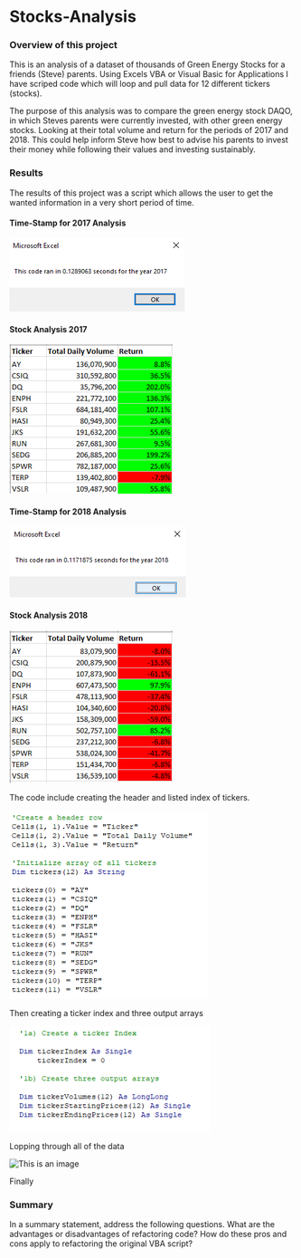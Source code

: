 # Stocks-Analysis


### Overview of this project

This is an analysis of a dataset of thousands of Green Energy Stocks for a friends (Steve) parents. Using Excels VBA or Visual Basic for Applications I have scriped code which will loop and pull data for 12 different tickers (stocks).  

The purpose of this analysis was to compare the green energy stock DAQO, in which Steves parents were currently invested, with other green energy stocks. Looking at their total volume and return for the periods of 2017 and 2018. This could help inform Steve how best to advise his parents to invest their money while following their values and investing sustainably.  
  
### Results

The results of this project was a script which allows the user to get the wanted information in a very short period of time. 

#### Time-Stamp for 2017 Analysis 

![This is an image](https://github.com/smilesandsobs/stocks-analysis/blob/main/Resources/VBA_Challenge_2017/CodeRun-%202017.png)

#### Stock Analysis 2017 

![This is an image](https://github.com/smilesandsobs/stocks-analysis/blob/main/Resources/VBA_Challenge_2017/Stock%20Analysis-%202017.png)

#### Time-Stamp for 2018 Analysis 

![This is an image](https://github.com/smilesandsobs/stocks-analysis/blob/main/Resources/VBA_Challenge_2018/CodeRun-2018.png)

#### Stock Analysis 2018 

![This is an image](https://github.com/smilesandsobs/stocks-analysis/blob/main/Resources/VBA_Challenge_2018/stock%20analysis-%202018.png) 

The code include creating the header and listed index of tickers.

![This is an image](https://github.com/smilesandsobs/stocks-analysis/blob/main/Resources/Header%20row%20%26%20Initialized%20array%20of%20tickers.png) 

Then creating a ticker index and three output arrays 

![This is an image](https://github.com/smilesandsobs/stocks-analysis/blob/main/Resources/Ticker%20Index%20and%20output%20arrays.png) 

Lopping through all of the data

![This is an image]() 

Finally 








### Summary

In a summary statement, address the following questions.
What are the advantages or disadvantages of refactoring code?
How do these pros and cons apply to refactoring the original VBA script?

